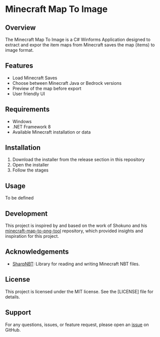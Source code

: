 # Minecraft Map To Image

## Overview

The Minecraft Map To Image is a C# Winforms Application designed to extract and expor the item maps from Minecraft saves the map (items) to image format.

## Features

- Load Minecraft Saves
- Choose between Minecraft Java or Bedrock versions
- Preview of the map before export
- User friendly UI

## Requirements

- Windows
- .NET Framework 8
- Available Minecraft installation or data

## Installation

1. Download the installer from the release section in this repository
2. Open the installer
3. Follow the stages
  
## Usage

To be defined

## Development

This project is inspired by and based on the work of Shokuno and his [minecraft-map-to-png-tool](https://github.com/Shokuno/minecraft-map-to-png-tool)
repository, which provided insights and inspiration for this project.

## Acknowledgements

- [SharpNBT](https://github.com/ForeverZer0/SharpNBT): Library for reading and writing Minecraft NBT files.

## License

This project is licensed under the MIT license. See the [LICENSE] file for details.

## Support

For any questions, issues, or feature request, please open an [issue](https://github.com/Jorgemacias-12/Minecraft-Map-To-Image/issues) on GitHub.
